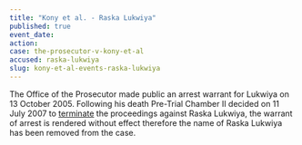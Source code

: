 ```yaml
---
title: "Kony et al. - Raska Lukwiya"
published: true
event_date:
action:
case: the-prosecutor-v-kony-et-al
accused: raska-lukwiya
slug: kony-et-al-events-raska-lukwiya
---
```


The Office of the Prosecutor made public an arrest warrant for Lukwiya on 13 October 2005. Following his death Pre-Trial Chamber II decided on 11 July 2007 to [terminate](https://www.icc-cpi.int/iccdocs/doc/doc297945.pdf) the proceedings against Raska Lukwiya, the warrant of arrest is rendered without effect therefore the name of Raska Lukwiya has been removed from the case.


